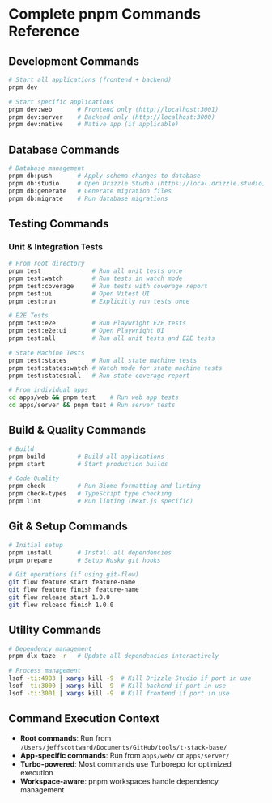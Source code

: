# Complete pnpm Commands Reference

## Development Commands

```bash
# Start all applications (frontend + backend)
pnpm dev

# Start specific applications
pnpm dev:web       # Frontend only (http://localhost:3001)
pnpm dev:server    # Backend only (http://localhost:3000)
pnpm dev:native    # Native app (if applicable)
```

## Database Commands

```bash
# Database management
pnpm db:push       # Apply schema changes to database
pnpm db:studio     # Open Drizzle Studio (https://local.drizzle.studio)
pnpm db:generate   # Generate migration files
pnpm db:migrate    # Run database migrations
```

## Testing Commands

### Unit & Integration Tests
```bash
# From root directory
pnpm test              # Run all unit tests once
pnpm test:watch        # Run tests in watch mode
pnpm test:coverage     # Run tests with coverage report
pnpm test:ui           # Open Vitest UI
pnpm test:run          # Explicitly run tests once

# E2E Tests
pnpm test:e2e          # Run Playwright E2E tests
pnpm test:e2e:ui       # Open Playwright UI
pnpm test:all          # Run all unit tests and E2E tests

# State Machine Tests
pnpm test:states       # Run all state machine tests
pnpm test:states:watch # Watch mode for state machine tests
pnpm test:states:all   # Run state coverage report

# From individual apps
cd apps/web && pnpm test    # Run web app tests
cd apps/server && pnpm test # Run server tests
```

## Build & Quality Commands

```bash
# Build
pnpm build         # Build all applications
pnpm start         # Start production builds

# Code Quality
pnpm check         # Run Biome formatting and linting
pnpm check-types   # TypeScript type checking
pnpm lint          # Run linting (Next.js specific)
```

## Git & Setup Commands

```bash
# Initial setup
pnpm install       # Install all dependencies
pnpm prepare       # Setup Husky git hooks

# Git operations (if using git-flow)
git flow feature start feature-name
git flow feature finish feature-name
git flow release start 1.0.0
git flow release finish 1.0.0
```

## Utility Commands

```bash
# Dependency management
pnpm dlx taze -r   # Update all dependencies interactively

# Process management
lsof -ti:4983 | xargs kill -9  # Kill Drizzle Studio if port in use
lsof -ti:3000 | xargs kill -9  # Kill backend if port in use
lsof -ti:3001 | xargs kill -9  # Kill frontend if port in use
```

## Command Execution Context

- **Root commands**: Run from `/Users/jeffscottward/Documents/GitHub/tools/t-stack-base/`
- **App-specific commands**: Run from `apps/web/` or `apps/server/`
- **Turbo-powered**: Most commands use Turborepo for optimized execution
- **Workspace-aware**: pnpm workspaces handle dependency management